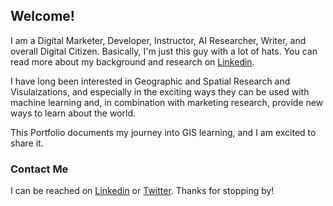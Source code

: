 ## Welcome!

I am a Digital Marketer, Developer, Instructor, AI Researcher, Writer, and overall Digital Citizen.  Basically, I'm just this guy with a lot of hats. You can read more about my background and research on [Linkedin](https://www.linkedin.com/in/stevencharris/).

I have long been interested in Geographic and Spatial Research and Visulaizations, and especially in the exciting ways they can be used with machine learning and, in combination with marketing research, provide new ways to learn about the world.

This Portfolio documents my journey into GIS learning, and I am excited to share it.


### Contact Me

I can be reached on [Linkedin](https://www.linkedin.com/in/stevencharris/) or [Twitter](https://twitter.com/stevenharris).  Thanks for stopping by!
